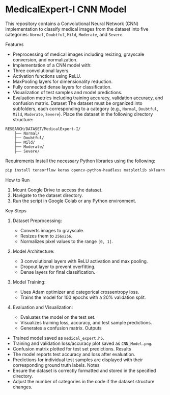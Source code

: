 # MedicalExpert-I CNN Model

This repository contains a Convolutional Neural Network (CNN) implementation to classify medical images from the dataset into five categories: `Normal`, `Doubtful`, `Mild`, `Moderate`, and `Severe`.

Features
- Preprocessing of medical images including resizing, grayscale conversion, and normalization.
- Implementation of a CNN model with:
- Three convolutional layers.
- Activation functions using ReLU.
- MaxPooling layers for dimensionality reduction.
- Fully connected dense layers for classification.
- Visualization of test samples and model predictions.
- Evaluation metrics including training accuracy, validation accuracy, and confusion matrix.
Dataset
The dataset must be organized into subfolders, each corresponding to a category (e.g., `Normal`, `Doubtful`, `Mild`, `Moderate`, `Severe`).
Place the dataset in the following directory structure:
```
RESEARCH/DATASET/MedicalExpert-I/
    ├── Normal/
    ├── Doubtful/
    ├── Mild/
    ├── Moderate/
    ├── Severe/
```
Requirements
Install the necessary Python libraries using the following:

```bash
pip install tensorflow keras opencv-python-headless matplotlib sklearn mlxtend
```
How to Run
1. Mount Google Drive to access the dataset.
2. Navigate to the dataset directory.
3. Run the script in Google Colab or any Python environment.
 
Key Steps

1. Dataset Preprocessing:
   - Converts images to grayscale.
   - Resizes them to `256x256`.
   - Normalizes pixel values to the range `[0, 1]`.

2. Model Architecture:
   - 3 convolutional layers with ReLU activation and max pooling.
   - Dropout layer to prevent overfitting.
   - Dense layers for final classification.

3. Model Training:
   - Uses Adam optimizer and categorical crossentropy loss.
   - Trains the model for 100 epochs with a 20% validation split.

4. Evaluation and Visualization:
   - Evaluates the model on the test set.
   - Visualizes training loss, accuracy, and test sample predictions.
   - Generates a confusion matrix.
Outputs
- Trained model saved as `medical_expert.h5`.
- Training and validation loss/accuracy plot saved as `CNN_Model.png`.
- Confusion matrix plotted for test set predictions.
Results
- The model reports test accuracy and loss after evaluation.
- Predictions for individual test samples are displayed with their corresponding ground truth labels.
Notes
- Ensure the dataset is correctly formatted and stored in the specified directory.
- Adjust the number of categories in the code if the dataset structure changes.
